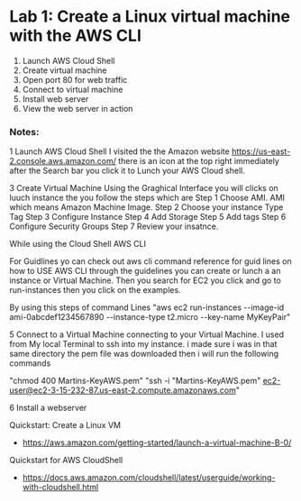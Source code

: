# Lab 1: Create a Linux virtual machine with the AWS CLI

1. Launch AWS Cloud Shell
3. Create virtual machine
4. Open port 80 for web traffic
5. Connect to virtual machine
6. Install web server
7. View the web server in action

### Notes:
1 Launch AWS Cloud Shell 
 I visited the the Amazon website https://us-east-2.console.aws.amazon.com/
 there is an icon at the top right immediately after the Search bar you click it to Lunch your AWS Cloud shell.

 3 Create Virtual Machine 
  Using the Graghical Interface 
    you will clicks on luuch instance the you follow the steps which are 
Step 1 Choose AMI. AMI which means Amazon Machine Image.
Step 2 Choose your instance Type Tag
Step 3 Configure Instance 
Step 4 Add Storage 
Step 5 Add tags 
Step 6 Configure Security Groups
Step 7 Review your insatnce.

While using the Cloud Shell AWS CLI

For Guidlines yo can check out aws cli command reference for guid lines on how to USE AWS CLI 
through the guidelines you can create or lunch a an instance or Virtual Machine. Then you search for EC2 you click and go to run-instances then you click on the examples.

By using this steps of command Lines
 "aws ec2 run-instances --image-id ami-0abcdef1234567890 --instance-type t2.micro --key-name MyKeyPair"

5 Connect to a Virtual Machine 
 connecting to your Virtual Machine.
 I used from My local Terminal to ssh into my instance. i made sure i was in that same directory the pem file was downloaded then i will run the following commands 

 "chmod 400 Martins-KeyAWS.pem"
  "ssh -i "Martins-KeyAWS.pem" ec2-user@ec2-3-15-232-87.us-east-2.compute.amazonaws.com"

6 Install a webserver
  



Quickstart: Create a Linux VM
* https://aws.amazon.com/getting-started/launch-a-virtual-machine-B-0/

Quickstart for AWS CloudShell
* https://docs.aws.amazon.com/cloudshell/latest/userguide/working-with-cloudshell.html